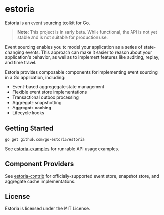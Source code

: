 # estoria

Estoria is an event sourcing toolkit for Go.

>**Note**: This project is in early beta. While functional, the API is not yet stable and is not suitable for production use.

Event sourcing enables you to model your application as a series of state-changing events. This approach can make it easier to reason about your application's behavior, as well as to implement features like auditing, replay, and time travel.

Estoria provides composable components for implementing event sourcing in a Go application, including:

- Event-based aggregegate state management
- Flexible event store implementations
- Transactional outbox processing
- Aggregate snapshotting
- Aggregate caching
- Lifecycle hooks

## Getting Started

```shell
go get github.com/go-estoria/estoria
```

See [estoria-examples](https://github.com/go-estoria/estoria-examples) for runnable API usage examples.

## Component Providers

See [estoria-contrib](https://github.com/go-estoria/estoria-contrib) for officially-supported event store, snapshot store, and aggregate cache implementations.

## License

Estoria is licensed under the MIT License.
